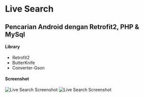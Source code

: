 # Live Search
Pencarian Android dengan Retrofit2, PHP &amp; MySql
---
#### **Library**

* Retrofit2
* ButterKnife
* Converter-Gson

#### **Screenshot**

![Live Search Screenshot](https://lara-lumni.000webhostapp.com/img/livesearch1.png)
![Live Search Screenshot](https://lara-lumni.000webhostapp.com/img/livesearch2.png)
